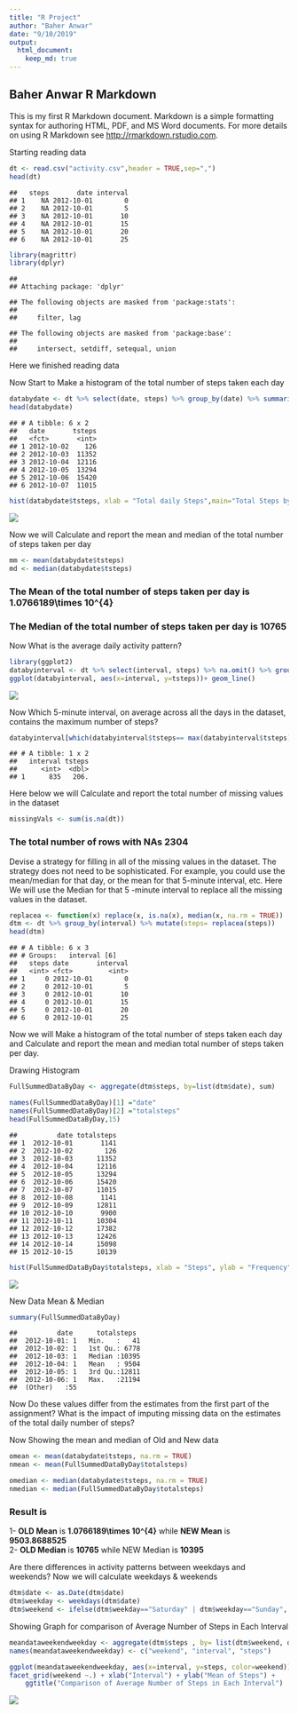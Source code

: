 ```yaml
---
title: "R Project"
author: "Baher Anwar"
date: "9/10/2019"
output: 
  html_document: 
    keep_md: true 
---
```




## Baher Anwar R Markdown

This is my first R Markdown document. Markdown is a simple formatting syntax for authoring HTML, PDF, and MS Word documents. For more details on using R Markdown see <http://rmarkdown.rstudio.com>.

Starting reading data  


```r
dt <- read.csv("activity.csv",header = TRUE,sep=",")
head(dt)
```

```
##   steps       date interval
## 1    NA 2012-10-01        0
## 2    NA 2012-10-01        5
## 3    NA 2012-10-01       10
## 4    NA 2012-10-01       15
## 5    NA 2012-10-01       20
## 6    NA 2012-10-01       25
```

```r
library(magrittr)
library(dplyr)
```

```
## 
## Attaching package: 'dplyr'
```

```
## The following objects are masked from 'package:stats':
## 
##     filter, lag
```

```
## The following objects are masked from 'package:base':
## 
##     intersect, setdiff, setequal, union
```

Here we finished reading data  

Now Start to Make a histogram of the total number of steps taken each day  


```r
databydate <- dt %>% select(date, steps) %>% group_by(date) %>% summarize(tsteps= sum(steps)) %>%na.omit()
head(databydate)
```

```
## # A tibble: 6 x 2
##   date       tsteps
##   <fct>       <int>
## 1 2012-10-02    126
## 2 2012-10-03  11352
## 3 2012-10-04  12116
## 4 2012-10-05  13294
## 5 2012-10-06  15420
## 6 2012-10-07  11015
```

```r
hist(databydate$tsteps, xlab = "Total daily Steps",main="Total Steps by day", breaks = 20)
```

![](PA1_template_files/figure-html/TotalStepHist-1.png)<!-- -->

Now we will Calculate and report the mean and median of the total number of steps taken per day


```r
mm <- mean(databydate$tsteps)
md <- median(databydate$tsteps)
```

### The Mean of the total number of steps taken per day is **1.0766189\times 10^{4}**  
### The Median of the total number of steps taken per day is **10765**  

Now What is the average daily activity pattern?


```r
library(ggplot2)
databyinterval <- dt %>% select(interval, steps) %>% na.omit() %>% group_by(interval) %>% summarize(tsteps= mean(steps)) 
ggplot(databyinterval, aes(x=interval, y=tsteps))+ geom_line()
```

![](PA1_template_files/figure-html/timeplot-1.png)<!-- -->

Now Which 5-minute interval, on average across all the days in the dataset, contains the maximum number of steps?


```r
databyinterval[which(databyinterval$tsteps== max(databyinterval$tsteps)),]
```

```
## # A tibble: 1 x 2
##   interval tsteps
##      <int>  <dbl>
## 1      835   206.
```

Here below we will Calculate and report the total number of missing values in the dataset  


```r
missingVals <- sum(is.na(dt))
```

### The total number of rows with NAs **2304**  

Devise a strategy for filling in all of the missing values in the dataset. The strategy does not need to be sophisticated. For example, you could use the mean/median for that day, or the mean for that 5-minute interval, etc.
Here We will use the Median for that 5 -minute interval to replace all the missing values in the dataset.


```r
replacea <- function(x) replace(x, is.na(x), median(x, na.rm = TRUE))
dtm <- dt %>% group_by(interval) %>% mutate(steps= replacea(steps))
head(dtm)
```

```
## # A tibble: 6 x 3
## # Groups:   interval [6]
##   steps date       interval
##   <int> <fct>         <int>
## 1     0 2012-10-01        0
## 2     0 2012-10-01        5
## 3     0 2012-10-01       10
## 4     0 2012-10-01       15
## 5     0 2012-10-01       20
## 6     0 2012-10-01       25
```

Now we will Make a histogram of the total number of steps taken each day and Calculate and report the mean and median total number of steps taken per day.  

Drawing Histogram


```r
FullSummedDataByDay <- aggregate(dtm$steps, by=list(dtm$date), sum)

names(FullSummedDataByDay)[1] ="date"
names(FullSummedDataByDay)[2] ="totalsteps"
head(FullSummedDataByDay,15)
```

```
##          date totalsteps
## 1  2012-10-01       1141
## 2  2012-10-02        126
## 3  2012-10-03      11352
## 4  2012-10-04      12116
## 5  2012-10-05      13294
## 6  2012-10-06      15420
## 7  2012-10-07      11015
## 8  2012-10-08       1141
## 9  2012-10-09      12811
## 10 2012-10-10       9900
## 11 2012-10-11      10304
## 12 2012-10-12      17382
## 13 2012-10-13      12426
## 14 2012-10-14      15098
## 15 2012-10-15      10139
```

```r
hist(FullSummedDataByDay$totalsteps, xlab = "Steps", ylab = "Frequency", main = "Total Daily Steps", breaks = 20)
```

![](PA1_template_files/figure-html/nwhisto-1.png)<!-- -->

New Data Mean & Median  


```r
summary(FullSummedDataByDay)
```

```
##          date      totalsteps   
##  2012-10-01: 1   Min.   :   41  
##  2012-10-02: 1   1st Qu.: 6778  
##  2012-10-03: 1   Median :10395  
##  2012-10-04: 1   Mean   : 9504  
##  2012-10-05: 1   3rd Qu.:12811  
##  2012-10-06: 1   Max.   :21194  
##  (Other)   :55
```

Now Do these values differ from the estimates from the first part of the assignment? What is the impact of imputing missing data on the estimates of the total daily number of steps?

Now Showing the mean and median of Old and New data


```r
omean <- mean(databydate$tsteps, na.rm = TRUE)
nmean <- mean(FullSummedDataByDay$totalsteps)

omedian <- median(databydate$tsteps, na.rm = TRUE)
nmedian <- median(FullSummedDataByDay$totalsteps)
```

### Result is  
1- **OLD Mean** is **1.0766189\times 10^{4}** while **NEW Mean** is **9503.8688525**    
2- **OLD Median** is **10765** while NEW Median is **10395**


Are there differences in activity patterns between weekdays and weekends?
Now we will calculate weekdays & weekends

```r
dtm$date <- as.Date(dtm$date)
dtm$weekday <- weekdays(dtm$date)
dtm$weekend <- ifelse(dtm$weekday=="Saturday" | dtm$weekday=="Sunday", "Weekend", "Weekday" )
```

Showing Graph for comparison of Average Number of Steps in Each Interval


```r
meandataweekendweekday <- aggregate(dtm$steps , by= list(dtm$weekend, dtm$interval), na.omit(mean))
names(meandataweekendweekday) <- c("weekend", "interval", "steps")

ggplot(meandataweekendweekday, aes(x=interval, y=steps, color=weekend)) + geom_line()+
facet_grid(weekend ~.) + xlab("Interval") + ylab("Mean of Steps") +
    ggtitle("Comparison of Average Number of Steps in Each Interval")
```

![](PA1_template_files/figure-html/weekGraph-1.png)<!-- -->


